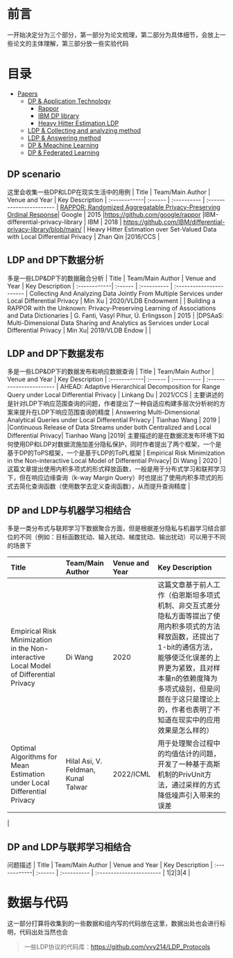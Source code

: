 ﻿# 前言

一开始决定分为三个部分，第一部分为论文梳理，第二部分为具体细节，会放上一些论文的主体理解，第三部分放一些实验代码


# 目录

- [Papers](#目录)
  - [DP & Application Technology](#dp-scenario)
    - [Rappor](#rappor)
    - [IBM DP library](#IBM-DP-library)
    - [Heavy Hitter Estimation LDP](#Heavy-Hitter-Estimation-LDP)
   - [LDP & Collecting and analyzing method](#ldp-and-dp下数据分析)
   - [LDP & Answering method](#ldp-and-dp下数据发布)
   - [DP & Meachine Learning](#dp-and-ldp与机器学习相结合)
   - [DP & Federated Learning](#dp-and-ldp与联邦学习相结合)

## DP scenario

这里会收集一些DP和LDP在现实生活中的用例
| Title | Team/Main Author | Venue and Year | Key Description 
| :------------| :------ | :---------- | :-----------------------
| [RAPPOR: Randomized Aggregatable Privacy-Preserving Ordinal Response](/note/)| Google | 2015 |https://github.com/google/rappor
|IBM-differential-privacy-library | IBM | 2018 | https://github.com/IBM/differential-privacy-library/blob/main/
| Heavy Hitter Estimation over Set-Valued Data with Local Differential Privacy | Zhan Qin |2016/CCS | 
## LDP and DP下数据分析
多是一些LDP&DP下的数据融合分析
| Title | Team/Main Author | Venue and Year | Key Description 
| :------------| :------ | :---------- | :-----------------------
| Collecting And Analyzing Data Jointly From Multiple Services under Local Differential Privacy | Min Xu | 2020/VLDB Endowment | 
| Building a RAPPOR with the Unknown: Privacy-Preserving Learning of Associations and Data Dictionaries | G. Fanti, Vasyl Pihur, Ú. Erlingsson | 2015 | 
|DPSAaS: Multi-Dimensional Data Sharing and Analytics as Services under Local Differential Privacy | Min Xu| 2019/VLDB Endow | 
|

## LDP and DP下数据发布
多是一些LDP&DP下的数据发布和响应数据查询
| Title | Team/Main Author | Venue and Year | Key Description 
| :------------| :------ | :---------- | :-----------------------
| AHEAD: Adaptive Hierarchical Decomposition for Range Query under Local Differential Privacy | Linkang Du | 2021/CCS | 主要讲述的是针对LDP下响应范围查询的问题，作者提出了一种自适应构建多层次分析树的方案来提升在LDP下响应范围查询的精度
| Answering Multi-Dimensional Analytical Queries under Local Differential Privacy | Tianhao Wang | 2019 | 
|Continuous Release of Data Streams under both Centralized and Local Differential Privacy| Tianhao Wang |2019| 主要描述的是在数据流发布环境下如何使用DP和LDP对数据流施加差分隐私保护，同时作者提出了两个框架，一个是基于DP的ToPS框架，一个是基于LDP的ToPL框架
| Empirical Risk Minimization in the Non-interactive Local Model of Differential Privacy| Di Wang | 2020 | 这篇文章提出使用内积多项式的形式释放函数，一般是用于分布式学习和联邦学习下，但在响应边缘查询（k-way Margin Query）时也提出了使用内积多项式的形式去简化查询函数（使用数学去定义查询函数），从而提升查询精度
| 

## DP and LDP与机器学习相结合
多是一类分布式与联邦学习下数据聚合方面，但是根据差分隐私与机器学习结合部位的不同（例如：目标函数扰动、输入扰动、梯度扰动、输出扰动）可以用于不同的场景下

| Title | Team/Main Author | Venue and Year | Key Description 
| :------------| :------ | :---------- | :-----------------------
| Empirical Risk Minimization in the Non-interactive Local Model of Differential Privacy|  Di Wang | 2020 | 这篇文章基于前人工作（伯恩斯坦多项式机制、非交互式差分隐私方面等提出了使用内积多项式的方法释放函数，还提出了1-bit的通信方法，能够使泛化误差的上界更为紧致，且对样本量n的依赖度降为多项式级别，但是问题在于这只是理论上的，作者也表明了不知道在现实中的应用效果是怎么样的）
|Optimal Algorithms for Mean Estimation under Local Differential Privacy|Hilal Asi, V. Feldman, Kunal Talwar|2022/ICML|用于处理聚合过程中的均值估计的问题，开发了一种基于高斯机制的PrivUnit方法，通过采样的方式降低噪声引入带来的误差
|


## DP and LDP与联邦学习相结合

问题描述
| Title | Team/Main Author | Venue and Year | Key Description 
| :------------| :------ | :---------- | :-----------------------
| 1|2|3|4
|




# 数据与代码

这一部分打算将收集到的一些数据和组内写的代码放在这里，数据出处也会进行标明，代码出处当然也会

> 一些LDP协议的代码库：https://github.com/vvv214/LDP_Protocols


